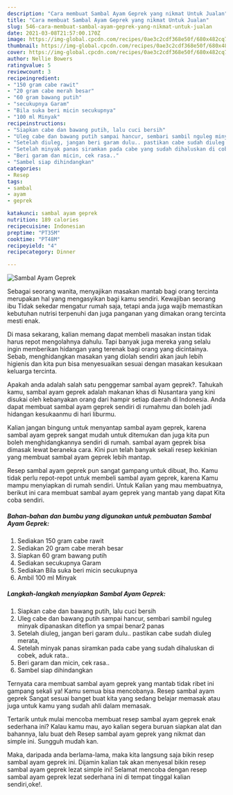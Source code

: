 ```yaml
---
description: "Cara membuat Sambal Ayam Geprek yang nikmat Untuk Jualan"
title: "Cara membuat Sambal Ayam Geprek yang nikmat Untuk Jualan"
slug: 546-cara-membuat-sambal-ayam-geprek-yang-nikmat-untuk-jualan
date: 2021-03-08T21:57:00.170Z
image: https://img-global.cpcdn.com/recipes/0ae3c2cdf368e50f/680x482cq70/sambal-ayam-geprek-foto-resep-utama.jpg
thumbnail: https://img-global.cpcdn.com/recipes/0ae3c2cdf368e50f/680x482cq70/sambal-ayam-geprek-foto-resep-utama.jpg
cover: https://img-global.cpcdn.com/recipes/0ae3c2cdf368e50f/680x482cq70/sambal-ayam-geprek-foto-resep-utama.jpg
author: Nellie Bowers
ratingvalue: 5
reviewcount: 3
recipeingredient:
- "150 gram cabe rawit"
- "20 gram cabe merah besar"
- "60 gram bawang putih"
- "secukupnya Garam"
- "Bila suka beri micin secukupnya"
- "100 ml Minyak"
recipeinstructions:
- "Siapkan cabe dan bawang putih, lalu cuci bersih"
- "Uleg cabe dan bawang putih sampai hancur, sembari sambil nguleg minyak dipanaskan diteflon ya smpai benar2 panas"
- "Setelah diuleg, jangan beri garam dulu.. pastikan cabe sudah diuleg merata,"
- "Setelah minyak panas siramkan pada cabe yang sudah dihaluskan di cobek, aduk rata.."
- "Beri garam dan micin, cek rasa.."
- "Sambel siap dihindangkan"
categories:
- Resep
tags:
- sambal
- ayam
- geprek

katakunci: sambal ayam geprek 
nutrition: 189 calories
recipecuisine: Indonesian
preptime: "PT35M"
cooktime: "PT48M"
recipeyield: "4"
recipecategory: Dinner

---
```



![Sambal Ayam Geprek](https://img-global.cpcdn.com/recipes/0ae3c2cdf368e50f/680x482cq70/sambal-ayam-geprek-foto-resep-utama.jpg)

Sebagai seorang wanita, menyajikan masakan mantab bagi orang tercinta merupakan hal yang mengasyikan bagi kamu sendiri. Kewajiban seorang ibu Tidak sekedar mengatur rumah saja, tetapi anda juga wajib memastikan kebutuhan nutrisi terpenuhi dan juga panganan yang dimakan orang tercinta mesti enak.

Di masa  sekarang, kalian memang dapat membeli masakan instan tidak harus repot mengolahnya dahulu. Tapi banyak juga mereka yang selalu ingin memberikan hidangan yang terenak bagi orang yang dicintainya. Sebab, menghidangkan masakan yang diolah sendiri akan jauh lebih higienis dan kita pun bisa menyesuaikan sesuai dengan masakan kesukaan keluarga tercinta. 



Apakah anda adalah salah satu penggemar sambal ayam geprek?. Tahukah kamu, sambal ayam geprek adalah makanan khas di Nusantara yang kini disukai oleh kebanyakan orang dari hampir setiap daerah di Indonesia. Anda dapat membuat sambal ayam geprek sendiri di rumahmu dan boleh jadi hidangan kesukaanmu di hari liburmu.

Kalian jangan bingung untuk menyantap sambal ayam geprek, karena sambal ayam geprek sangat mudah untuk ditemukan dan juga kita pun boleh menghidangkannya sendiri di rumah. sambal ayam geprek bisa dimasak lewat beraneka cara. Kini pun telah banyak sekali resep kekinian yang membuat sambal ayam geprek lebih mantap.

Resep sambal ayam geprek pun sangat gampang untuk dibuat, lho. Kamu tidak perlu repot-repot untuk membeli sambal ayam geprek, karena Kamu mampu menyiapkan di rumah sendiri. Untuk Kalian yang mau membuatnya, berikut ini cara membuat sambal ayam geprek yang mantab yang dapat Kita coba sendiri.

<!--inarticleads1-->

##### Bahan-bahan dan bumbu yang digunakan untuk pembuatan Sambal Ayam Geprek:

1. Sediakan 150 gram cabe rawit
1. Sediakan 20 gram cabe merah besar
1. Siapkan 60 gram bawang putih
1. Sediakan secukupnya Garam
1. Sediakan Bila suka beri micin secukupnya
1. Ambil 100 ml Minyak




<!--inarticleads2-->

##### Langkah-langkah menyiapkan Sambal Ayam Geprek:

1. Siapkan cabe dan bawang putih, lalu cuci bersih
1. Uleg cabe dan bawang putih sampai hancur, sembari sambil nguleg minyak dipanaskan diteflon ya smpai benar2 panas
1. Setelah diuleg, jangan beri garam dulu.. pastikan cabe sudah diuleg merata,
1. Setelah minyak panas siramkan pada cabe yang sudah dihaluskan di cobek, aduk rata..
1. Beri garam dan micin, cek rasa..
1. Sambel siap dihindangkan




Ternyata cara membuat sambal ayam geprek yang mantab tidak ribet ini gampang sekali ya! Kamu semua bisa mencobanya. Resep sambal ayam geprek Sangat sesuai banget buat kita yang sedang belajar memasak atau juga untuk kamu yang sudah ahli dalam memasak.

Tertarik untuk mulai mencoba membuat resep sambal ayam geprek enak sederhana ini? Kalau kamu mau, ayo kalian segera buruan siapkan alat dan bahannya, lalu buat deh Resep sambal ayam geprek yang nikmat dan simple ini. Sungguh mudah kan. 

Maka, daripada anda berlama-lama, maka kita langsung saja bikin resep sambal ayam geprek ini. Dijamin kalian tak akan menyesal bikin resep sambal ayam geprek lezat simple ini! Selamat mencoba dengan resep sambal ayam geprek lezat sederhana ini di tempat tinggal kalian sendiri,oke!.

